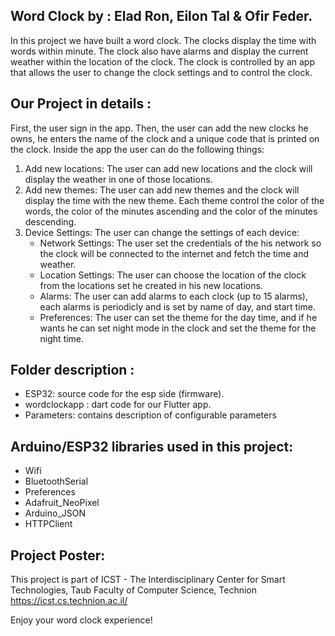 ## Word Clock by : Elad Ron, Eilon Tal & Ofir Feder.

In this project we have built a word clock.
The clocks display the time with words within minute. The clock also have alarms and display the current weather within the location of the clock. 
The clock is controlled by an app that allows the user to change the clock settings and to control the clock.

## Our Project in details :
First, the user sign in the app.
Then, the user can add the new clocks he owns, he enters the name of the clock and a unique code that is printed on the clock.
Inside the app the user can do the following things:
1. Add new locations: The user can add new locations and the clock will display the weather in one of those locations.
2. Add new themes: The user can add new themes and the clock will display the time with the new theme. Each theme control the color of the words, the color of the minutes ascending and the color of the minutes descending.
3. Device Settings: The user can change the settings of each device:
    - Network Settings: The user set the credentials of the his network so the clock will be connected to the internet and fetch the time and weather.
    - Location Settings: The user can choose the location of the clock from the locations set he created in his new locations.
    - Alarms: The user can add alarms to each clock (up to 15 alarms), each alarms is periodicly and is set by name of day, and start time.
    - Preferences: The user can set the theme for the day time, and if he wants he can set night mode in the clock and set the theme for the night time.

## Folder description :
* ESP32: source code for the esp side (firmware).
* wordclockapp : dart code for our Flutter app.
* Parameters: contains description of configurable parameters 

## Arduino/ESP32 libraries used in this project:
* Wifi
* BluetoothSerial
* Preferences
* Adafruit_NeoPixel
* Arduino_JSON
* HTTPClient

## Project Poster:

This project is part of ICST - The Interdisciplinary Center for Smart Technologies, Taub Faculty of Computer Science, Technion
https://icst.cs.technion.ac.il/

Enjoy your word clock experience!
